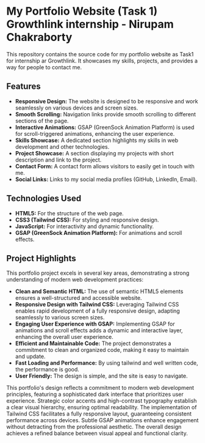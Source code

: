 # My Portfolio Website (Task 1) Growthlink internship - Nirupam Chakraborty

This repository contains the source code for my portfolio website as Task1 for internship ar Growthlink. It showcases my skills, projects, and provides a way for people to contact me.

## Features

* **Responsive Design:** The website is designed to be responsive and work seamlessly on various devices and screen sizes.
* **Smooth Scrolling:** Navigation links provide smooth scrolling to different sections of the page.
* **Interactive Animations:** GSAP (GreenSock Animation Platform) is used for scroll-triggered animations, enhancing the user experience.
* **Skills Showcase:** A dedicated section highlights my skills in web development and other technologies.
* **Project Showcase:** A section displaying my projects with short description and link to the project.
* **Contact Form:** A contact form allows visitors to easily get in touch with me.
* **Social Links:** Links to my social media profiles (GitHub, LinkedIn, Email).

## Technologies Used

* **HTML5:** For the structure of the web page.
* **CSS3 (Tailwind CSS):** For styling and responsive design.
* **JavaScript:** For interactivity and dynamic functionality.
* **GSAP (GreenSock Animation Platform):** For animations and scroll effects.


## Project Highlights

This portfolio project excels in several key areas, demonstrating a strong understanding of modern web development practices:

* **Clean and Semantic HTML:** The use of semantic HTML5 elements ensures a well-structured and accessible website.
* **Responsive Design with Tailwind CSS:** Leveraging Tailwind CSS enables rapid development of a fully responsive design, adapting seamlessly to various screen sizes.
* **Engaging User Experience with GSAP:** Implementing GSAP for animations and scroll effects adds a dynamic and interactive layer, enhancing the overall user experience.
* **Efficient and Maintainable Code:** The project demonstrates a commitment to clean and organized code, making it easy to maintain and update.
* **Fast Loading and Performance:** By using tailwind and well written code, the performance is good.
* **User Friendly:** The design is simple, and the site is easy to navigate.

This portfolio's design reflects a commitment to modern web development principles, featuring a sophisticated dark interface that prioritizes user experience. Strategic color accents and high-contrast typography establish a clear visual hierarchy, ensuring optimal readability. The implementation of Tailwind CSS facilitates a fully responsive layout, guaranteeing consistent performance across devices. Subtle GSAP animations enhance engagement without detracting from the professional aesthetic. The overall design achieves a refined balance between visual appeal and functional clarity.    











